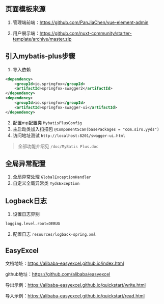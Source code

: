 ## 页面模板来源

1. 管理端前端：https://github.com/PanJiaChen/vue-element-admin

2. 用户展示端：https://github.com/nuxt-community/starter-template/archive/master.zip


## 引入mybatis-plus步骤

1. 导入依赖
```xml
<dependency>
    <groupId>io.springfox</groupId>
    <artifactId>springfox-swagger2</artifactId>
</dependency>
<dependency>
    <groupId>io.springfox</groupId>
    <artifactId>springfox-swagger-ui</artifactId>
</dependency>
```
2. 配置mp配置类 `MybatisPlusConfig`
3. 主启动类加入扫描包 `@ComponentScan(basePackages = "com.siro.yyds")`
4. 访问地址测试 `http://localhost:8201/swagger-ui.html`

> 全部功能介绍见 `/doc/MyBatis Plus.doc`

## 全局异常配置

1. 全局异常处理 `GlobalExceptionHandler`
2. 自定义全局异常类 `YydsException`

## Logback日志

1. 设置日志界别
```xml
logging.level.root=DEBUG
```

2. 配置日志 `resources/logback-spring.xml`

## EasyExcel

文档地址：https://alibaba-easyexcel.github.io/index.html

github地址：https://github.com/alibaba/easyexcel

导出示例：https://alibaba-easyexcel.github.io/quickstart/write.html

导入示例：https://alibaba-easyexcel.github.io/quickstart/read.html



